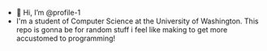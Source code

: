 - 👋 Hi, I’m @profile-1
- I'm a student of Computer Science at the University of Washington. This repo is gonna be for random stuff i feel like making to get more accustomed to programming!

<!---
profile-1/profile-1 is a ✨ special ✨ repository because its `README.md` (this file) appears on your GitHub profile.
You can click the Preview link to take a look at your changes.
--->
